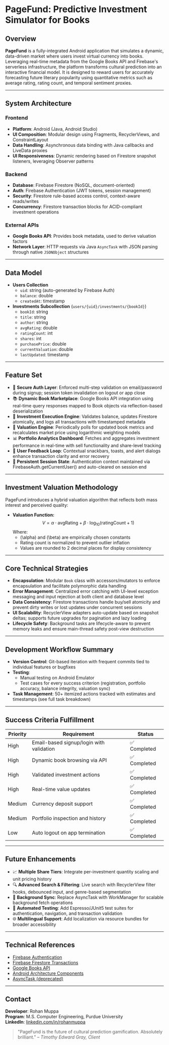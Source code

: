 # PageFund: Predictive Investment Simulator for Books

## Overview
**PageFund** is a fully-integrated Android application that simulates a dynamic, data-driven market where users invest virtual currency into books. Leveraging real-time metadata from the Google Books API and Firebase's serverless infrastructure, the platform transforms cultural prediction into an interactive financial model. It is designed to reward users for accurately forecasting future literary popularity using quantitative metrics such as average rating, rating count, and temporal sentiment proxies.

---

## System Architecture
### Frontend
- **Platform**: Android (Java, Android Studio)
- **UI Composition**: Modular design using Fragments, RecyclerViews, and ConstraintLayout
- **Data Handling**: Asynchronous data binding with Java callbacks and LiveData proxies
- **UI Responsiveness**: Dynamic rendering based on Firestore snapshot listeners, leveraging Observer patterns

### Backend
- **Database**: Firebase Firestore (NoSQL, document-oriented)
- **Auth**: Firebase Authentication (JWT tokens, session management)
- **Security**: Firestore rule-based access control, context-aware reads/writes
- **Concurrency**: Firestore transaction blocks for ACID-compliant investment operations

### External APIs
- **Google Books API**: Provides book metadata, used to derive valuation factors
- **Network Layer**: HTTP requests via Java `AsyncTask` with JSON parsing through native `JSONObject` structures

---

## Data Model
- **Users Collection**
  - `uid`: string (auto-generated by Firebase Auth)
  - `balance`: double
  - `createdAt`: timestamp
- **Investments Subcollection** (`users/{uid}/investments/{bookId}`)
  - `bookId`: string
  - `title`: string
  - `author`: string
  - `avgRating`: double
  - `ratingCount`: int
  - `shares`: int
  - `purchasePrice`: double
  - `currentValuation`: double
  - `lastUpdated`: timestamp

---

## Feature Set
- 🔐 **Secure Auth Layer**: Enforced multi-step validation on email/password during signup; session token invalidation on logout or app close
- 📚 **Dynamic Book Marketplace**: Google Books API integration using real-time query responses mapped to Book objects via reflection-based deserialization
- 💸 **Investment Execution Engine**: Validates balance, updates Firestore atomically, and logs all transactions with timestamped metadata
- 🔄 **Valuation Engine**: Periodically polls for updated book metrics and recalculates market price using logarithmic weighting models
- 📊 **Portfolio Analytics Dashboard**: Fetches and aggregates investment performance in real-time with sell functionality and share-level tracking
- 🧠 **User Feedback Loop**: Contextual snackbars, toasts, and alert dialogs enhance transaction clarity and error recovery
- 🧾 **Persistent Session State**: Authentication context maintained via FirebaseAuth.getCurrentUser() and auto-cleared on session end

---

## Investment Valuation Methodology
PageFund introduces a hybrid valuation algorithm that reflects both mass interest and perceived quality:

- **Valuation Function:**
  $$
  V = \alpha \cdot \text{avgRating} + \beta \cdot \log_{10}(\text{ratingCount} + 1)
  $$
  Where:
  - \(\alpha\) and \(\beta\) are empirically chosen constants
  - Rating count is normalized to prevent outlier inflation
  - Values are rounded to 2 decimal places for display consistency

---

## Core Technical Strategies
- **Encapsulation**: Modular `Book` class with accessors/mutators to enforce encapsulation and facilitate polymorphic data handling
- **Error Management**: Centralized error catching with UI-level exception messaging and input rejection at both client and database level
- **Data Consistency**: Firestore transactions handle buy/sell atomicity and prevent dirty writes or lost updates under concurrent sessions
- **UI Scalability**: RecyclerView adapters auto-update based on snapshot deltas; supports future upgrades for pagination and lazy loading
- **Lifecycle Safety**: Background tasks are lifecycle-aware to prevent memory leaks and ensure main-thread safety post-view destruction

---

## Development Workflow Summary
- **Version Control**: Git-based iteration with frequent commits tied to individual features or bugfixes
- **Testing**:
  - Manual testing on Android Emulator
  - Test cases for every success criterion (registration, portfolio accuracy, balance integrity, valuation sync)
- **Task Management**: 50+ itemized actions tracked with estimates and timestamps (see full task breakdown)

---

## Success Criteria Fulfillment
| Priority | Requirement | Status |
|----------|-------------|--------|
| High     | Email-based signup/login with validation | ✅ Completed |
| High     | Dynamic book browsing via API | ✅ Completed |
| High     | Validated investment actions | ✅ Completed |
| High     | Real-time value updates | ✅ Completed |
| Medium   | Currency deposit support | ✅ Completed |
| Medium   | Portfolio inspection and history | ✅ Completed |
| Low      | Auto logout on app termination | ✅ Completed |

---

## Future Enhancements
- 📈 **Multiple Share Tiers**: Integrate per-investment quantity scaling and unit pricing history
- 🔍 **Advanced Search & Filtering**: Live search with RecyclerView filter hooks, debounced input, and genre-based segmentation
- 🔧 **Background Sync**: Replace AsyncTask with WorkManager for scalable background fetch operations
- 🧪 **Automated Testing**: Add Espresso/JUnit5 test suites for authentication, navigation, and transaction validation
- 🌐 **Multilingual Support**: Add localization via resource bundles for broader accessibility

---

## Technical References
- [Firebase Authentication](https://firebase.google.com/docs/auth)
- [Firebase Firestore Transactions](https://firebase.google.com/docs/firestore/manage-data/transactions)
- [Google Books API](https://developers.google.com/books)
- [Android Architecture Components](https://developer.android.com/topic/libraries/architecture)
- [AsyncTask (deprecated)](https://developer.android.com/reference/android/os/AsyncTask)

---

## Contact
**Developer**: Rohan Muppa  
**Program**: M.S. Computer Engineering, Purdue University  
**LinkedIn**: [linkedin.com/in/rohanmuppa](https://linkedin.com/in/rohanmuppa)

> "PageFund is the future of cultural prediction gamification. Absolutely brilliant." – *Timothy Edward Gray, Client*
